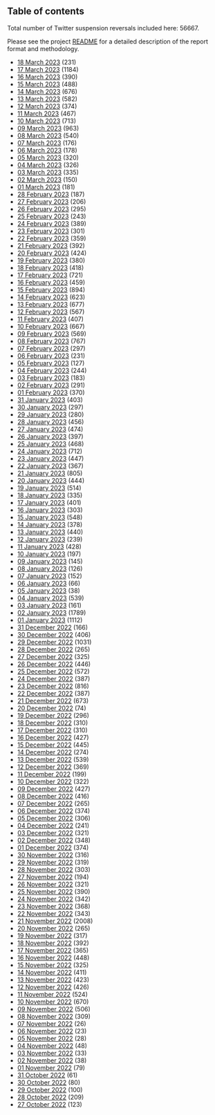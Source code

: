## Table of contents
Total number of Twitter suspension reversals included here: 56667.

Please see the project [README](https://github.com/travisbrown/unsuspensions) for a detailed description of the report format and methodology.
* [18 March 2023](2023-03-18/) (231)
* [17 March 2023](2023-03-17/) (1184)
* [16 March 2023](2023-03-16/) (390)
* [15 March 2023](2023-03-15/) (488)
* [14 March 2023](2023-03-14/) (676)
* [13 March 2023](2023-03-13/) (582)
* [12 March 2023](2023-03-12/) (374)
* [11 March 2023](2023-03-11/) (467)
* [10 March 2023](2023-03-10/) (713)
* [09 March 2023](2023-03-09/) (963)
* [08 March 2023](2023-03-08/) (540)
* [07 March 2023](2023-03-07/) (176)
* [06 March 2023](2023-03-06/) (178)
* [05 March 2023](2023-03-05/) (320)
* [04 March 2023](2023-03-04/) (326)
* [03 March 2023](2023-03-03/) (335)
* [02 March 2023](2023-03-02/) (150)
* [01 March 2023](2023-03-01/) (181)
* [28 February 2023](2023-02-28/) (187)
* [27 February 2023](2023-02-27/) (206)
* [26 February 2023](2023-02-26/) (295)
* [25 February 2023](2023-02-25/) (243)
* [24 February 2023](2023-02-24/) (389)
* [23 February 2023](2023-02-23/) (301)
* [22 February 2023](2023-02-22/) (359)
* [21 February 2023](2023-02-21/) (392)
* [20 February 2023](2023-02-20/) (424)
* [19 February 2023](2023-02-19/) (380)
* [18 February 2023](2023-02-18/) (418)
* [17 February 2023](2023-02-17/) (721)
* [16 February 2023](2023-02-16/) (459)
* [15 February 2023](2023-02-15/) (894)
* [14 February 2023](2023-02-14/) (623)
* [13 February 2023](2023-02-13/) (677)
* [12 February 2023](2023-02-12/) (567)
* [11 February 2023](2023-02-11/) (407)
* [10 February 2023](2023-02-10/) (667)
* [09 February 2023](2023-02-09/) (569)
* [08 February 2023](2023-02-08/) (767)
* [07 February 2023](2023-02-07/) (297)
* [06 February 2023](2023-02-06/) (231)
* [05 February 2023](2023-02-05/) (127)
* [04 February 2023](2023-02-04/) (244)
* [03 February 2023](2023-02-03/) (183)
* [02 February 2023](2023-02-02/) (291)
* [01 February 2023](2023-02-01/) (370)
* [31 January 2023](2023-01-31/) (403)
* [30 January 2023](2023-01-30/) (297)
* [29 January 2023](2023-01-29/) (280)
* [28 January 2023](2023-01-28/) (456)
* [27 January 2023](2023-01-27/) (474)
* [26 January 2023](2023-01-26/) (397)
* [25 January 2023](2023-01-25/) (468)
* [24 January 2023](2023-01-24/) (712)
* [23 January 2023](2023-01-23/) (447)
* [22 January 2023](2023-01-22/) (367)
* [21 January 2023](2023-01-21/) (805)
* [20 January 2023](2023-01-20/) (444)
* [19 January 2023](2023-01-19/) (514)
* [18 January 2023](2023-01-18/) (335)
* [17 January 2023](2023-01-17/) (401)
* [16 January 2023](2023-01-16/) (303)
* [15 January 2023](2023-01-15/) (548)
* [14 January 2023](2023-01-14/) (378)
* [13 January 2023](2023-01-13/) (440)
* [12 January 2023](2023-01-12/) (239)
* [11 January 2023](2023-01-11/) (428)
* [10 January 2023](2023-01-10/) (197)
* [09 January 2023](2023-01-09/) (145)
* [08 January 2023](2023-01-08/) (126)
* [07 January 2023](2023-01-07/) (152)
* [06 January 2023](2023-01-06/) (66)
* [05 January 2023](2023-01-05/) (38)
* [04 January 2023](2023-01-04/) (539)
* [03 January 2023](2023-01-03/) (161)
* [02 January 2023](2023-01-02/) (1789)
* [01 January 2023](2023-01-01/) (1112)
* [31 December 2022](2022-12-31/) (166)
* [30 December 2022](2022-12-30/) (406)
* [29 December 2022](2022-12-29/) (1031)
* [28 December 2022](2022-12-28/) (265)
* [27 December 2022](2022-12-27/) (325)
* [26 December 2022](2022-12-26/) (446)
* [25 December 2022](2022-12-25/) (572)
* [24 December 2022](2022-12-24/) (387)
* [23 December 2022](2022-12-23/) (816)
* [22 December 2022](2022-12-22/) (387)
* [21 December 2022](2022-12-21/) (673)
* [20 December 2022](2022-12-20/) (74)
* [19 December 2022](2022-12-19/) (296)
* [18 December 2022](2022-12-18/) (310)
* [17 December 2022](2022-12-17/) (310)
* [16 December 2022](2022-12-16/) (427)
* [15 December 2022](2022-12-15/) (445)
* [14 December 2022](2022-12-14/) (274)
* [13 December 2022](2022-12-13/) (539)
* [12 December 2022](2022-12-12/) (369)
* [11 December 2022](2022-12-11/) (199)
* [10 December 2022](2022-12-10/) (322)
* [09 December 2022](2022-12-09/) (427)
* [08 December 2022](2022-12-08/) (416)
* [07 December 2022](2022-12-07/) (265)
* [06 December 2022](2022-12-06/) (374)
* [05 December 2022](2022-12-05/) (306)
* [04 December 2022](2022-12-04/) (241)
* [03 December 2022](2022-12-03/) (321)
* [02 December 2022](2022-12-02/) (348)
* [01 December 2022](2022-12-01/) (374)
* [30 November 2022](2022-11-30/) (316)
* [29 November 2022](2022-11-29/) (319)
* [28 November 2022](2022-11-28/) (303)
* [27 November 2022](2022-11-27/) (194)
* [26 November 2022](2022-11-26/) (321)
* [25 November 2022](2022-11-25/) (390)
* [24 November 2022](2022-11-24/) (342)
* [23 November 2022](2022-11-23/) (368)
* [22 November 2022](2022-11-22/) (343)
* [21 November 2022](2022-11-21/) (2008)
* [20 November 2022](2022-11-20/) (265)
* [19 November 2022](2022-11-19/) (317)
* [18 November 2022](2022-11-18/) (392)
* [17 November 2022](2022-11-17/) (365)
* [16 November 2022](2022-11-16/) (448)
* [15 November 2022](2022-11-15/) (325)
* [14 November 2022](2022-11-14/) (411)
* [13 November 2022](2022-11-13/) (423)
* [12 November 2022](2022-11-12/) (426)
* [11 November 2022](2022-11-11/) (524)
* [10 November 2022](2022-11-10/) (670)
* [09 November 2022](2022-11-09/) (506)
* [08 November 2022](2022-11-08/) (309)
* [07 November 2022](2022-11-07/) (26)
* [06 November 2022](2022-11-06/) (23)
* [05 November 2022](2022-11-05/) (28)
* [04 November 2022](2022-11-04/) (48)
* [03 November 2022](2022-11-03/) (33)
* [02 November 2022](2022-11-02/) (38)
* [01 November 2022](2022-11-01/) (79)
* [31 October 2022](2022-10-31/) (61)
* [30 October 2022](2022-10-30/) (80)
* [29 October 2022](2022-10-29/) (100)
* [28 October 2022](2022-10-28/) (209)
* [27 October 2022](2022-10-27/) (123)
